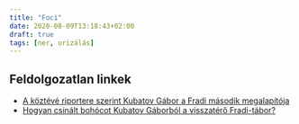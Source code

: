 ```yaml
---
title: "Foci"
date: 2020-08-09T13:18:43+02:00
draft: true
tags: [ner, urizálás]
---
```


## Feldolgozatlan linkek

- [A köztévé riportere szerint Kubatov Gábor a Fradi második megalapítója](https://444.hu/2019/04/29/a-kozteve-riportere-szerint-kubatov-gabor-a-fradi-masodik-megalapitoja)
- [Hogyan csinált bohócot Kubatov Gáborból a visszatérő Fradi-tábor?](https://444.hu/2017/11/13/hogyan-csinalt-bohocot-kubatov-gaborbol-a-visszatero-fradi-tabor)
